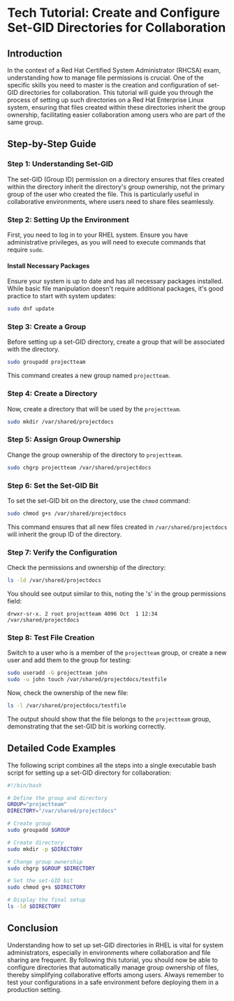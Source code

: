 # Tech Tutorial: Create and Configure Set-GID Directories for Collaboration

## Introduction

In the context of a Red Hat Certified System Administrator (RHCSA) exam, understanding how to manage file permissions is crucial. One of the specific skills you need to master is the creation and configuration of set-GID directories for collaboration. This tutorial will guide you through the process of setting up such directories on a Red Hat Enterprise Linux system, ensuring that files created within these directories inherit the group ownership, facilitating easier collaboration among users who are part of the same group.

## Step-by-Step Guide

### Step 1: Understanding Set-GID

The set-GID (Group ID) permission on a directory ensures that files created within the directory inherit the directory's group ownership, not the primary group of the user who created the file. This is particularly useful in collaborative environments, where users need to share files seamlessly.

### Step 2: Setting Up the Environment

First, you need to log in to your RHEL system. Ensure you have administrative privileges, as you will need to execute commands that require `sudo`.

#### Install Necessary Packages

Ensure your system is up to date and has all necessary packages installed. While basic file manipulation doesn't require additional packages, it's good practice to start with system updates:

```bash
sudo dnf update
```

### Step 3: Create a Group

Before setting up a set-GID directory, create a group that will be associated with the directory.

```bash
sudo groupadd projectteam
```

This command creates a new group named `projectteam`.

### Step 4: Create a Directory

Now, create a directory that will be used by the `projectteam`.

```bash
sudo mkdir /var/shared/projectdocs
```

### Step 5: Assign Group Ownership

Change the group ownership of the directory to `projectteam`.

```bash
sudo chgrp projectteam /var/shared/projectdocs
```

### Step 6: Set the Set-GID Bit

To set the set-GID bit on the directory, use the `chmod` command:

```bash
sudo chmod g+s /var/shared/projectdocs
```

This command ensures that all new files created in `/var/shared/projectdocs` will inherit the group ID of the directory.

### Step 7: Verify the Configuration

Check the permissions and ownership of the directory:

```bash
ls -ld /var/shared/projectdocs
```

You should see output similar to this, noting the 's' in the group permissions field:

```
drwxr-sr-x. 2 root projectteam 4096 Oct  1 12:34 /var/shared/projectdocs
```

### Step 8: Test File Creation

Switch to a user who is a member of the `projectteam` group, or create a new user and add them to the group for testing:

```bash
sudo useradd -G projectteam john
sudo -u john touch /var/shared/projectdocs/testfile
```

Now, check the ownership of the new file:

```bash
ls -l /var/shared/projectdocs/testfile
```

The output should show that the file belongs to the `projectteam` group, demonstrating that the set-GID bit is working correctly.

## Detailed Code Examples

The following script combines all the steps into a single executable bash script for setting up a set-GID directory for collaboration:

```bash
#!/bin/bash

# Define the group and directory
GROUP="projectteam"
DIRECTORY="/var/shared/projectdocs"

# Create group
sudo groupadd $GROUP

# Create directory
sudo mkdir -p $DIRECTORY

# Change group ownership
sudo chgrp $GROUP $DIRECTORY

# Set the set-GID bit
sudo chmod g+s $DIRECTORY

# Display the final setup
ls -ld $DIRECTORY
```

## Conclusion

Understanding how to set up set-GID directories in RHEL is vital for system administrators, especially in environments where collaboration and file sharing are frequent. By following this tutorial, you should now be able to configure directories that automatically manage group ownership of files, thereby simplifying collaborative efforts among users. Always remember to test your configurations in a safe environment before deploying them in a production setting.